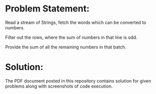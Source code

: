 # Problem Statement:

Read a stream of Strings, fetch the words which can be converted to numbers. 

Filter out the rows, where the sum of numbers in that line is odd.

Provide the sum of all the remaining numbers in that batch.

# Solution:

The PDF document posted in this repository contains solution for given problems along with screenshots of code execution.
